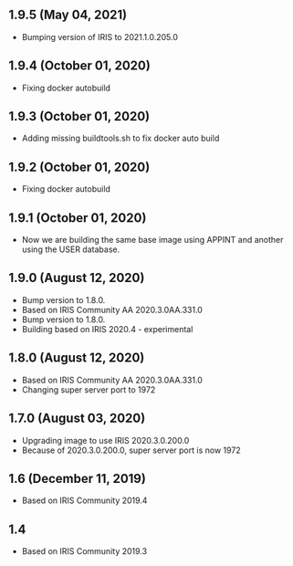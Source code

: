 ## 1.9.5 (May 04, 2021)
  - Bumping version of IRIS to 2021.1.0.205.0

## 1.9.4 (October 01, 2020)
  - Fixing docker autobuild

## 1.9.3 (October 01, 2020)
  - Adding missing buildtools.sh to fix docker auto build

## 1.9.2 (October 01, 2020)
  - Fixing docker autobuild

## 1.9.1 (October 01, 2020)
  - Now we are building the same base image using APPINT and another using the USER database.

## 1.9.0 (August 12, 2020)
  - Bump version to 1.8.0.
  - Based on IRIS Community AA 2020.3.0AA.331.0
  - Bump version to 1.8.0.
  - Building based on IRIS 2020.4 - experimental

## 1.8.0 (August 12, 2020)
  - Based on IRIS Community AA 2020.3.0AA.331.0
  - Changing super server port to 1972

## 1.7.0 (August 03, 2020)
  - Upgrading image to use IRIS 2020.3.0.200.0
  - Because of 2020.3.0.200.0, super server port is now 1972

## 1.6 (December 11, 2019)
  - Based on IRIS Community 2019.4

## 1.4
  - Based on IRIS Community 2019.3